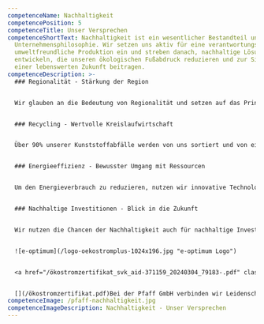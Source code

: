 ```yaml
---
competenceName: Nachhaltigkeit
competencePosition: 5
competenceTitle: Unser Versprechen
competenceShortText: Nachhaltigkeit ist ein wesentlicher Bestandteil unserer
  Unternehmensphilosophie. Wir setzen uns aktiv für eine verantwortungsvolle und
  umweltfreundliche Produktion ein und streben danach, nachhaltige Lösungen zu
  entwickeln, die unseren ökologischen Fußabdruck reduzieren und zur Sicherung
  einer lebenswerten Zukunft beitragen.
competenceDescription: >-
  ### Regionalität - Stärkung der Region


  Wir glauben an die Bedeutung von Regionalität und setzen auf das Prinzip der Zusammenarbeit mit Partnern aus der Region. Im Bereich Formenbau arbeiten wir ausschließlich mit Partnern in unserer Region zusammen, die zur absoluten Weltspitze in puncto Qualität gehören. Auch bei anderen Waren und Dienstleistungen achten wir darauf, dass sie aus der Region stammen bzw. “Made in Germany” sind, um den Wirtschaftsstandort Deutschlands zu stärken.


  ### Recycling - Wertvolle Kreislaufwirtschaft


  Über 90% unserer Kunststoffabfälle werden von uns sortiert und von einem regionalen Entsorger abgeholt, aufbereitet und wiederverwertet. Auf diese Weise entstehen aus unseren Abfällen weitere Kunststoffprodukte wie Gartenstühle oder Zahnpastatuben. Das Recyceln unserer Kunststoffabfälle ermöglicht die längstmögliche Nutzung unserer Rohstoffe und vermeidet den Einsatz neuer Ressourcen, was einen wichtigen Beitrag zur Kreislaufwirtschaft leistet.


  ### Energieeffizienz - Bewusster Umgang mit Ressourcen


  Um den Energieverbrauch zu reduzieren, nutzen wir innovative Technologien und Lösungen. Die Abwärme unserer Maschinenhalle wird für die Beheizung und Kühlung der Büros im Obergeschoss genutzt, ohne zusätzliche Energie zu benötigen. Zudem haben wir unsere Beleuchtung auf energieeffiziente LED-Lampen umgestellt, die nicht nur Strom sparen, sondern auch umweltfreundlich in der Entsorgung sind.


  ### Nachhaltige Investitionen - Blick in die Zukunft


  Wir nutzen die Chancen der Nachhaltigkeit auch für nachhaltige Investitionen in die Zukunft. Ein Großteil unserer Maschinen verfügen bereits über ein sogenanntes Effizienzpaket, welches auf servoelektrische Antriebe und leistungsangepasste Pumpen setzt, um hohe Energieeffizienz zu gewährleisten. Zudem haben wir eine Photovoltaik-Anlage installiert, die 100% selbstgenutzte Energie erzeugt und bis zu 41 Tonnen CO2 pro Jahr einspart. Energie, die zusätzlich noch eingekauft werden muss, entsteht ausschließlich aus regenerativen Energien.


  ![e-optimum](/logo-oekostromplus-1024x196.jpg "e-optimum Logo")


  <a href="/ökostromzertifikat_svk_aid-371159_20240304_79183-.pdf" class="button">e-optimum Zertifikat</a>


  [](/ökostromzertifikat.pdf)Bei der Pfaff GmbH verbinden wir Leidenschaft für hochwertige Kunststoffprodukte mit einem starken Engagement für Nachhaltigkeit und Umweltschutz. Unser Versprechen ist es, kontinuierlich an innovativen und nachhaltigen Lösungen zu arbeiten, um eine positive Wirkung auf unsere Gesellschaft und unsere Umwelt zu erzielen.
competenceImage: /pfaff-nachhaltigkeit.jpg
competenceImageDescription: Nachhaltigkeit - Unser Versprechen
---
```


